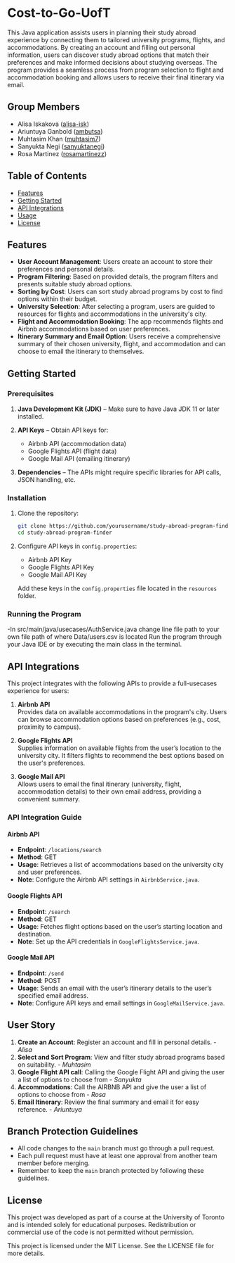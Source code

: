 # Cost-to-Go-UofT

This Java application assists users in planning their study abroad experience by connecting them to tailored university programs, flights, and accommodations. By creating an account and filling out personal information, users can discover study abroad options that match their preferences and make informed decisions about studying overseas. The program provides a seamless process from program selection to flight and accommodation booking and allows users to receive their final itinerary via email.

## Group Members 
- Alisa Iskakova ([alisa-isk](https://github.com/alisa-isk))
- Ariuntuya Ganbold ([ambutsa](https://github.com/ambutsa))
- Muhtasim Khan ([muhtasim7](https://github.com/muhtasim7))
- Sanyukta Negi ([sanyuktanegi](https://github.com/sanyuktanegi))
- Rosa Martinez ([rosamartinezz](https://github.com/rosamartinezz))

## Table of Contents
- [Features](#features)
- [Getting Started](#getting-started)
- [API Integrations](#api-integrations)
- [Usage](#usage)
- [License](#license)

## Features

- **User Account Management**: Users create an account to store their preferences and personal details.
- **Program Filtering**: Based on provided details, the program filters and presents suitable study abroad options.
- **Sorting by Cost**: Users can sort study abroad programs by cost to find options within their budget.
- **University Selection**: After selecting a program, users are guided to resources for flights and accommodations in the university's city.
- **Flight and Accommodation Booking**: The app recommends flights and Airbnb accommodations based on user preferences.
- **Itinerary Summary and Email Option**: Users receive a comprehensive summary of their chosen university, flight, and accommodation and can choose to email the itinerary to themselves.

## Getting Started

### Prerequisites

1. **Java Development Kit (JDK)** – Make sure to have Java JDK 11 or later installed.
2. **API Keys** – Obtain API keys for:
   - Airbnb API (accommodation data)
   - Google Flights API (flight data)
   - Google Mail API (emailing itinerary)

3. **Dependencies** – The APIs might require specific libraries for API calls, JSON handling, etc.

### Installation

1. Clone the repository:
   ```bash
   git clone https://github.com/yourusername/study-abroad-program-finder.git
   cd study-abroad-program-finder
   ```

2. Configure API keys in `config.properties`:
   - Airbnb API Key
   - Google Flights API Key
   - Google Mail API Key

   Add these keys in the `config.properties` file located in the `resources` folder.

### Running the Program

-In src/main/java/usecases/AuthService.java change line file path to your own file path of where Data/users.csv is located
Run the program through your Java IDE or by executing the main class in the terminal.

## API Integrations

This project integrates with the following APIs to provide a full-usecases experience for users:

1. **Airbnb API**  
   Provides data on available accommodations in the program's city. Users can browse accommodation options based on preferences (e.g., cost, proximity to campus).  

2. **Google Flights API**  
   Supplies information on available flights from the user’s location to the university city. It filters flights to recommend the best options based on the user's preferences.  

3. **Google Mail API**  
   Allows users to email the final itinerary (university, flight, accommodation details) to their own email address, providing a convenient summary.  

### API Integration Guide

#### Airbnb API
- **Endpoint**: `/locations/search`
- **Method**: GET
- **Usage**: Retrieves a list of accommodations based on the university city and user preferences.
- **Note**: Configure the Airbnb API settings in `AirbnbService.java`.

#### Google Flights API
- **Endpoint**: `/search`
- **Method**: GET
- **Usage**: Fetches flight options based on the user’s starting location and destination.
- **Note**: Set up the API credentials in `GoogleFlightsService.java`.

#### Google Mail API
- **Endpoint**: `/send`
- **Method**: POST
- **Usage**: Sends an email with the user’s itinerary details to the user’s specified email address.
- **Note**: Configure API keys and email settings in `GoogleMailService.java`.

## User Story

1. **Create an Account**: Register an account and fill in personal details. - *Alisa* 
2. **Select and Sort Program**: View and filter study abroad programs based on suitability. - *Muhtasim* 
3. **Google Flight API call**: Calling the Google Flight API and giving the user a list of options to choose from - *Sanyukta*
4. **Accommodations**: Call the AIRBNB API and give the user a list of options to choose from - *Rosa* 
5. **Email Itinerary**: Review the final summary and email it for easy reference. - *Ariuntuya*

## Branch Protection Guidelines
- All code changes to the `main` branch must go through a pull request.
- Each pull request must have at least one approval from another team member before merging.
- Remember to keep the `main` branch protected by following these guidelines.

## License
This project was developed as part of a course at the University of Toronto and is intended solely for educational purposes. Redistribution or commercial use of the code is not permitted without permission.

This project is licensed under the MIT License. See the LICENSE file for more details.
